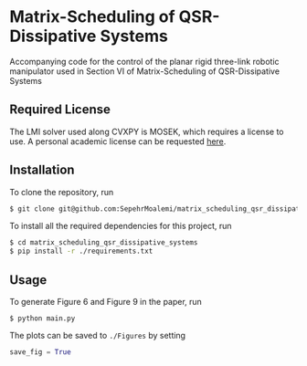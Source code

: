 # Matrix-Scheduling of QSR-Dissipative Systems

Accompanying code for the control of the planar rigid three-link robotic manipulator used in Section VI of Matrix-Scheduling of QSR-Dissipative Systems

## Required License
The LMI solver used along CVXPY is MOSEK, which requires a license to use. A personal
academic license can be requested [here](https://www.mosek.com/products/academic-licenses/).

## Installation

To clone the repository, run
```sh
$ git clone git@github.com:SepehrMoalemi/matrix_scheduling_qsr_dissipative_systems.git
```

To install all the required dependencies for this project, run
```sh
$ cd matrix_scheduling_qsr_dissipative_systems
$ pip install -r ./requirements.txt
```

## Usage
To generate Figure 6 and Figure 9 in the paper, run
```
$ python main.py
```

The plots can be saved to `./Figures` by setting 
```py
save_fig = True
```
